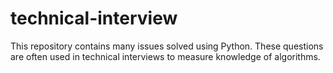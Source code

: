 # technical-interview
This repository contains many issues solved using Python. These questions are often used in technical interviews to measure knowledge of algorithms.
